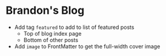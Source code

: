 Brandon's Blog
==============

- Add tag `featured` to add to list of featured posts
    + Top of blog index page
    + Bottom of other posts
- Add `image` to FrontMatter to get the full-width cover image
